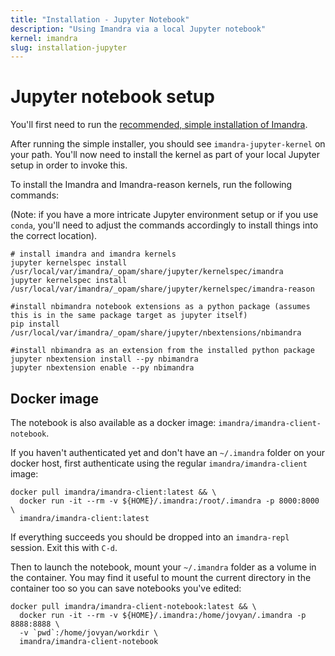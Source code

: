 ```yaml
---
title: "Installation - Jupyter Notebook"
description: "Using Imandra via a local Jupyter notebook"
kernel: imandra
slug: installation-jupyter
---
```


# Jupyter notebook setup

You'll first need to run the [recommended, simple installation of Imandra](Installation%20-%20Simple.md).

After running the simple installer, you should see `imandra-jupyter-kernel` on your path. You'll now need to install the kernel as part of your local Jupyter setup in order to invoke this.

To install the Imandra and Imandra-reason kernels, run the following commands:

(Note: if you have a more intricate Jupyter environment setup or if you use `conda`, you'll need to adjust the commands accordingly to install things into the correct location).

```sh.copy
# install imandra and imandra kernels
jupyter kernelspec install /usr/local/var/imandra/_opam/share/jupyter/kernelspec/imandra
jupyter kernelspec install /usr/local/var/imandra/_opam/share/jupyter/kernelspec/imandra-reason

#install nbimandra notebook extensions as a python package (assumes this is in the same package target as jupyter itself)
pip install /usr/local/var/imandra/_opam/share/jupyter/nbextensions/nbimandra

#install nbimandra as an extension from the installed python package
jupyter nbextension install --py nbimandra
jupyter nbextension enable --py nbimandra
```

## Docker image

The notebook is also available as a docker image: `imandra/imandra-client-notebook`.

If you haven't authenticated yet and don't have an `~/.imandra` folder on your docker host, first authenticate using the regular `imandra/imandra-client` image:

```sh.copy
docker pull imandra/imandra-client:latest && \
  docker run -it --rm -v ${HOME}/.imandra:/root/.imandra -p 8000:8000 \
  imandra/imandra-client:latest
```

If everything succeeds you should be dropped into an `imandra-repl` session. Exit this with `C-d`.

Then to launch the notebook, mount your `~/.imandra` folder as a volume in the container. You may find it useful to mount the current directory in the container too so you can save notebooks you've edited:

```sh.copy
docker pull imandra/imandra-client-notebook:latest && \
  docker run -it --rm -v ${HOME}/.imandra:/home/jovyan/.imandra -p 8888:8888 \
  -v `pwd`:/home/jovyan/workdir \
  imandra/imandra-client-notebook
```
